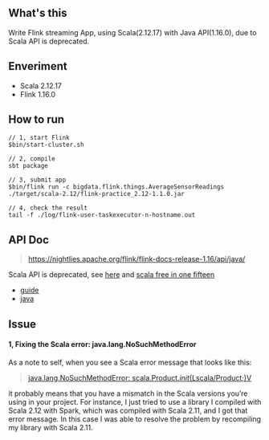 ## What's this
Write Flink streaming App, using Scala(2.12.17) with Java API(1.16.0), due to Scala API is deprecated.

## Enveriment
- Scala 2.12.17
- Flink 1.16.0

## How to run
```
// 1, start Flink
$bin/start-cluster.sh  

// 2, compile
sbt package

// 3, submit app
$bin/flink run -c bigdata.flink.things.AverageSensorReadings ./target/scala-2.12/flink-practice_2.12-1.1.0.jar

// 4, check the result
tail -f ./log/flink-user-taskexecutor-n-hostname.out
```

## API Doc
> https://nightlies.apache.org/flink/flink-docs-release-1.16/api/java/

Scala API is deprecated, see [here](https://cwiki.apache.org/confluence/display/FLINK/FLIP-265+Deprecate+and+remove+Scala+API+support) and [scala free in one fifteen](https://flink.apache.org/2022/02/22/scala-free.html)

- [guide](https://nightlies.apache.org/flink/flink-docs-release-1.16/docs/dev/datastream/overview/)
- [java](https://github.com/apache/flink/tree/release-1.16/flink-streaming-java/src/main/java/org/apache/flink/streaming/api)

## Issue

#### 1, Fixing the Scala error: java.lang.NoSuchMethodError
As a note to self, when you see a Scala error message that looks like this:

>[java.lang.NoSuchMethodError: scala.Product.$init$(Lscala/Product;)V](https://alvinalexander.com/misc/fixing-scala-error-java-lang.nosuchmethoderror-scala.product-init/)


it probably means that you have a mismatch in the Scala versions you’re using in your project. For instance, I just tried to use a library I compiled with Scala 2.12 with Spark, which was compiled with Scala 2.11, and I got that error message. In this case I was able to resolve the problem by recompiling my library with Scala 2.11.